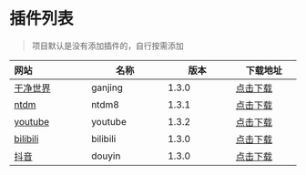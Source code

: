 # 插件列表

> 项目默认是没有添加插件的，自行按需添加

| 网站 <img width=200/>                  | 名称<img width=200/> | 版本<img width=200/> | 下载地址<img width=200/>                                                                                            |
|:-------------------------------------| -------------------- |--------------------|-----------------------------------------------------------------------------------------------------------------|
| [干净世界](https://ganjing.com/)         | ganjing              | 1.3.0              | [点击下载](https://github.com/yajuhua/plugin/raw/master/ganjing/1.3/1.3.0/Ganjing3-jar-with-dependencies.jar)       |
| [ntdm](https://www.ntdm.tv)          | ntdm8                | 1.3.1              | [点击下载](https://github.com/yajuhua/plugin/raw/master/ntdm8/1.3/1.3.1/ntdm8-1.3.1-jar-with-dependencies.jar)      |
| [youtube](https://www.youtube.com)   | youtube              | 1.3.2              | [点击下载](https://github.com/yajuhua/plugin/raw/master/youtube/1.3/1.3.2/Youtube-1.3.2-jar-with-dependencies.jar)  |
| [bilibili](https://www.bilibili.com) | bilibili              | 1.3.0              | [点击下载](https://github.com/yajuhua/plugin/raw/master/bilibili/1.3/1.3.0/bilibili-1.3.0-jar-with-dependencies.jar) |
| [抖音](https://www.douyin.com/)       | douyin              | 1.3.0              | [点击下载](https://github.com/yajuhua/plugin/raw/master/douyin/1.3/1.3.0/douyin-1.3.0-jar-with-dependencies.jar) |

